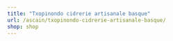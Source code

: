 ```yaml
---
title: "Txopinondo cidrerie artisanale basque"
url: /ascain/txopinondo-cidrerie-artisanale-basque/
shop: shop
---
```

